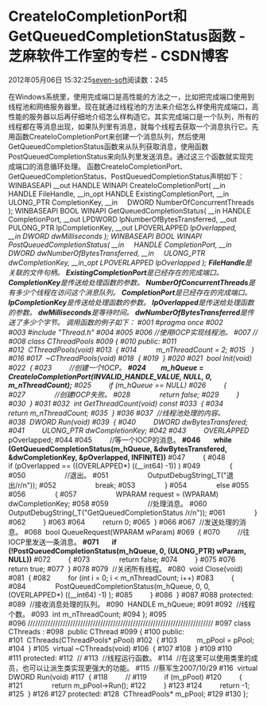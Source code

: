 
# CreateIoCompletionPort和GetQueuedCompletionStatus函数 -  芝麻软件工作室的专栏 - CSDN博客


2012年05月06日 15:32:25[seven-soft](https://me.csdn.net/softn)阅读数：245


在Windows系统里，使用完成端口是高性能的方法之一，比如把完成端口使用到线程池和网络服务器里。现在就通过线程池的方法来介绍怎么样使用完成端口，高性能的服务器以后再仔细地介绍怎么样构造它。其实完成端口是一个队列，所有的线程都在等消息出现，如果队列里有消息，就每个线程去获取一个消息执行它。先用函数CreateIoCompletionPort来创建一个消息队列，然后使用GetQueuedCompletionStatus函数来从队列获取消息，使用函数PostQueuedCompletionStatus来向队列里发送消息。通过这三个函数就实现完成端口的消息循环处理。
函数CreateIoCompletionPort、GetQueuedCompletionStatus、PostQueuedCompletionStatus声明如下：
WINBASEAPI
__out
HANDLE
WINAPI
CreateIoCompletionPort(
__in     HANDLE FileHandle,
__in_opt HANDLE ExistingCompletionPort,
__in     ULONG_PTR CompletionKey,
__in     DWORD NumberOfConcurrentThreads
);
WINBASEAPI
BOOL
WINAPI
GetQueuedCompletionStatus(
__in HANDLE CompletionPort,
__out LPDWORD lpNumberOfBytesTransferred,
__out PULONG_PTR lpCompletionKey,
__out LPOVERLAPPED *lpOverlapped,
__in DWORD dwMilliseconds
);
WINBASEAPI
BOOL
WINAPI
PostQueuedCompletionStatus(
__in     HANDLE CompletionPort,
__in     DWORD dwNumberOfBytesTransferred,
__in     ULONG_PTR dwCompletionKey,
__in_opt LPOVERLAPPED lpOverlapped
);
**FileHandle**是关联的文件句柄。
**ExistingCompletionPort**是已经存在的完成端口。
**CompletionKey**是传送给处理函数的参数。
**NumberOfConcurrentThreads**是有多少个线程在访问这个消息队列。
**CompletionPort**是已经存在的完成端口。
**lpCompletionKey**是传送给处理函数的参数。
**lpOverlapped**是传送给处理函数的参数。
**dwMilliseconds**是等待时间。
**dwNumberOfBytesTransferred**是传送了多少个字节。
调用函数的例子如下：
\#001 \#pragma once
\#002
\#003 \#include "Thread.h"
\#004
\#005
\#006 //使用IOCP实现线程池。
\#007 //
\#008 class CThreadPools
\#009 {
\#010 public:
\#011
\#012  CThreadPools(void)
\#013  {
\#014          m_nThreadCount = 2;
\#015   }
\#016
\#017  ~CThreadPools(void)
\#018  {
\#019  }
\#020
\#021  bool Init(void)
\#022  {
\#023         //创建一个IOCP。
**\#024         m_hQueue = CreateIoCompletionPort(INVALID_HANDLE_VALUE, NULL, 0, m_nThreadCount);**
\#025         if (m_hQueue == NULL)
\#026         {
\#027               //创建IOCP失败。
\#028               return false;
\#029         }
\#030  }
\#031
\#032  int GetThreadCount(void) const
\#033  {
\#034         return m_nThreadCount;
\#035  }
\#036
\#037  //线程池处理的内容。
\#038  DWORD Run(void)
\#039  {
\#040         DWORD dwBytesTransfered;
\#041         ULONG_PTR dwCompletionKey;
\#042
\#043         OVERLAPPED* pOverlapped;
\#044
\#045         //等一个IOCP的消息。
**\#046        while (GetQueuedCompletionStatus(m_hQueue, &dwBytesTransfered, &dwCompletionKey, &pOverlapped, INFINITE))**
\#047         {
\#048               if (pOverlapped == ((OVERLAPPED*) ((__int64) -1)) )
\#049               {
\#050                    //退出。
\#051                    OutputDebugString(_T("退出/r/n"));
\#052                    break;
\#053               }
\#054               else
\#055
\#056               {
\#057                    WPARAM request = (WPARAM) dwCompletionKey;
\#058
\#059                    //处理消息。
\#060                    OutputDebugString(_T("GetQueuedCompletionStatus /r/n"));
\#061               }
\#062         }
\#063
\#064         return 0;
\#065  }
\#066
\#067  //发送处理的消息。
\#068  bool QueueRequest(WPARAM wParam)
\#069  {
\#070         //往IOCP里发送一条消息。
**\#071        if (!PostQueuedCompletionStatus(m_hQueue, 0, (ULONG_PTR) wParam, NULL))**
\#072         {
\#073               return false;
\#074         }
\#075
\#076         return true;
\#077  }
\#078
\#079  //关闭所有线程。
\#080  void Close(void)
\#081  {
\#082         for (int i = 0; i < m_nThreadCount; i++)
\#083         {
\#084               PostQueuedCompletionStatus(m_hQueue, 0, 0, (OVERLAPPED*) ((__int64) -1) );
\#085         }
\#086  }
\#087
\#088 protected:
\#089  //接收消息处理的队列。
\#090  HANDLE m_hQueue;
\#091
\#092  //线程个数。
\#093  int m_nThreadCount;
\#094 };
\#095
\#096 //////////////////////////////////////////////////////////////////////////
\#097 class CThreads :
\#098  public CThread
\#099 {
\#100 public:
\#101  CThreads(CThreadPools* pPool)
\#102  {
\#103          m_pPool = pPool;
\#104  }
\#105  virtual ~CThreads(void)
\#106  {
\#107
\#108  }
\#109
\#110
\#111 protected:
\#112  //
\#113  //线程运行函数。
\#114  //在这里可以使用类里的成员，也可以让派生类实现更强大的功能。
\#115  //蔡军生2007/10/29
\#116  virtual DWORD Run(void)
\#117  {
\#118         //
\#119         if (m_pPool)
\#120         {
\#121               return m_pPool->Run();
\#122         }
\#123
\#124         return -1;
\#125  }
\#126
\#127 protected:
\#128  CThreadPools* m_pPool;
\#129
\#130 };


